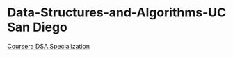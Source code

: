 # Data-Structures-and-Algorithms-UC San Diego

<a href="https://www.coursera.org/specializations/data-structures-algorithms">Coursera DSA Specialization</a>
